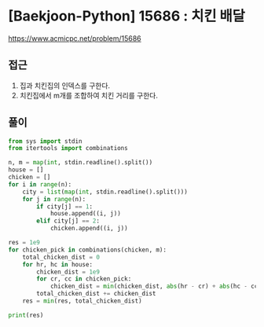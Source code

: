 [Baekjoon-Python] 15686 : 치킨 배달
=
<https://www.acmicpc.net/problem/15686>


접근
--


1. 집과 치킨집의 인덱스를 구한다.
2. 치킨집에서 m개를 조합하여 치킨 거리를 구한다.


풀이
--



```python
from sys import stdin
from itertools import combinations

n, m = map(int, stdin.readline().split())
house = []
chicken = []
for i in range(n):
    city = list(map(int, stdin.readline().split()))
    for j in range(n):
        if city[j] == 1:
            house.append((i, j))
        elif city[j] == 2:
            chicken.append((i, j))

res = 1e9
for chicken_pick in combinations(chicken, m):
    total_chicken_dist = 0
    for hr, hc in house:
        chicken_dist = 1e9
        for cr, cc in chicken_pick:
            chicken_dist = min(chicken_dist, abs(hr - cr) + abs(hc - cc))
        total_chicken_dist += chicken_dist
    res = min(res, total_chicken_dist)

print(res)
```

